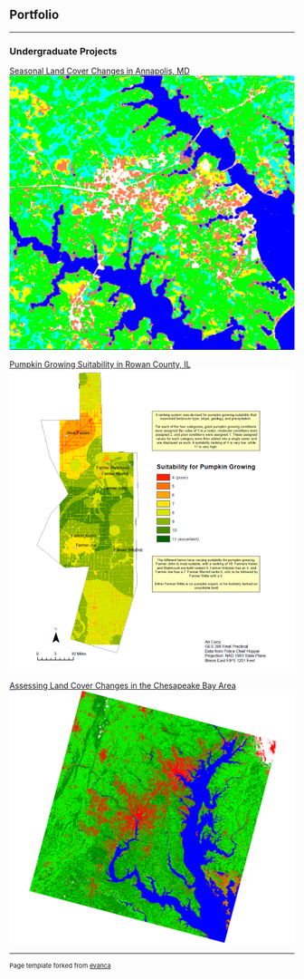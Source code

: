 ## Portfolio

---

### Undergraduate Projects

[Seasonal Land Cover Changes in Annapolis, MD](/images/FiguresPage.pdf)
[<img src="images/Annapolis.PNG"/>](/pdf/FiguresPage.pdf)

[Pumpkin Growing Suitability in Rowan County, IL](/images/GES386_Practical.pdf)
[<img src="images/386Practical.PNG"/>](/pdf/GES386_Practical.pdf)

[Assessing Land Cover Changes in the Chesapeake Bay Area](/sample_pages/sample_chesapeake.md)
[<img src="images/2015LandCover.PNG"/>](/sample_page.md)

---
<p style="font-size:11px">Page template forked from <a href="https://github.com/evanca/quick-portfolio">evanca</a></p>
<!-- Remove above link if you don't want to attibute -->
